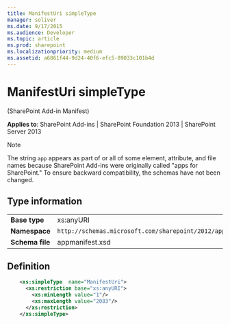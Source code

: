 ```yaml
---
title: ManifestUri simpleType
manager: soliver
ms.date: 9/17/2015
ms.audience: Developer
ms.topic: article
ms.prod: sharepoint
ms.localizationpriority: medium
ms.assetid: a6861f44-9d24-40f6-efc5-89033c101b4d
---
```


# ManifestUri simpleType 

(SharePoint Add-in Manifest)

**Applies to**: SharePoint Add-ins | SharePoint Foundation 2013 | SharePoint Server 2013

> [!NOTE] 
> The string `app` appears as part of or all of some element, attribute, and file names because SharePoint Add-ins were originally called "apps for SharePoint." To ensure backward compatibility, the schemas have not been changed.

## Type information

|   |   |
|---|---|
| **Base type**  | xs:anyURI |
| **Namespace**  | `http://schemas.microsoft.com/sharepoint/2012/app/manifest` |
| **Schema file**  | appmanifest.xsd |

## Definition

```XML
    <xs:simpleType  name="ManifestUri">          
      <xs:restriction base="xs:anyURI">
        <xs:minLength value="1"/>
        <xs:maxLength value="2083"/>
      </xs:restriction>
    </xs:simpleType>
```







